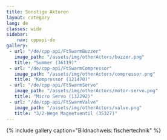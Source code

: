 ```yaml
---
title: Sonstige Aktoren
layout: category
lang: de
classes: wide
sidebar:
    nav: cppapi-de
gallery:
 - url: "/de/cpp-api/FtSwarmBuzzer"
   image_path: "/assets/img/otherActors/buzzer.png"
   title: "Summer (36119)"
 - url: "/de/cpp-api/FtSwarmCompressor"
   image_path: "/assets/img/otherActors/compressor.png"
   title: "Kompressor (121470)"
 - url: "/de/cpp-api/FtSwarmServo"
   image_path: "/assets/img/otherActors/motor-servo.png"
   title: "Micro Servo (132292)"
 - url: "/de/cpp-api/FtSwarmValve"
   image_path: "/assets/img/otherActors/valve.png"
   title: "3/2-Wege Magnetventil (35327)"
---
```


{% include gallery caption="Bildnachweis: fischertechnik" %}